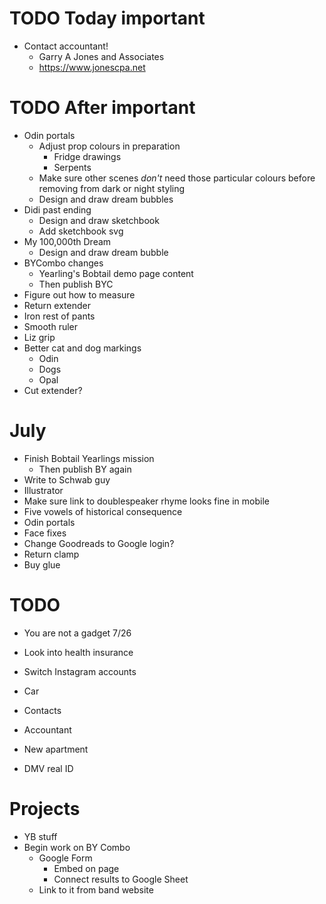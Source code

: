 # TODO Today important
* Contact accountant!
    * Garry A Jones and Associates
    * https://www.jonescpa.net

# TODO After important
* Odin portals
    * Adjust prop colours in preparation
        * Fridge drawings
        * Serpents
    * Make sure other scenes *don't* need those particular colours before removing from dark or night styling
    * Design and draw dream bubbles
* Didi past ending
    * Design and draw sketchbook
    * Add sketchbook svg
* My 100,000th Dream
    * Design and draw dream bubble
* BYCombo changes
    * Yearling's Bobtail demo page content
    * Then publish BYC
* Figure out how to measure
* Return extender
* Iron rest of pants
* Smooth ruler
* Liz grip
* Better cat and dog markings
    * Odin
    * Dogs
    * Opal
* Cut extender?

# July
* Finish Bobtail Yearlings mission
    * Then publish BY again
* Write to Schwab guy
* Illustrator
* Make sure link to doublespeaker rhyme looks fine in mobile
* Five vowels of historical consequence
* Odin portals
* Face fixes
* Change Goodreads to Google login?
* Return clamp
* Buy glue

# TODO
* You are not a gadget 7/26
* Look into health insurance
* Switch Instagram accounts

* Car
* Contacts
* Accountant
* New apartment
* DMV real ID

# Projects
* YB stuff
* Begin work on BY Combo
    * Google Form
        * Embed on page
        * Connect results to Google Sheet
    * Link to it from band website